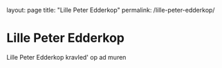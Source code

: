 layout: page
title: "Lille Peter Edderkop"
permalink: /lille-peter-edderkop/

# Lille Peter Edderkop

Lille Peter Edderkop kravled' op ad muren

